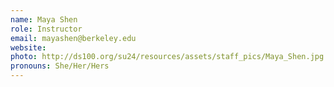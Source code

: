 ```yaml
---
name: Maya Shen
role: Instructor
email: mayashen@berkeley.edu
website: 
photo: http://ds100.org/su24/resources/assets/staff_pics/Maya_Shen.jpg
pronouns: She/Her/Hers
---
```

<Instructor OH>

